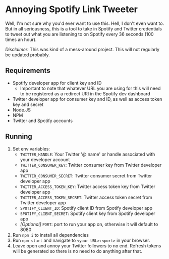 # Annoying Spotify Link Tweeter
Well, I'm not sure why you'd ever want to use this. Hell, I don't even want to. But in all seriousness, this is a tool to take in Spotify and Twitter credentials to tweet out what you are listening to on Spotify every 36 seconds (100 times an hour).

*Disclaimer:* This was kind of a mess-around project. This will not regularly be updated probably.

## Requirements
* Spotify developer app for client key and ID
    * Important to note that whatever URL you are using for this will need to be registered as a redirect URI in the Spotify dev dashboard
* Twitter developer app for consumer key and ID, as well as access token key and secret
* Node.JS
* NPM
* Twitter and Spotify accounts

## Running
1. Set env variables:
    - `TWITTER_HANDLE`: Your Twitter '@ name' or handle associated with your developer account
    - `TWITTER_CONSUMER_KEY`: Twitter consumer key from Twitter developer app
    - `TWITTER_CONSUMER_SECRET`: Twitter consumer secret from Twitter developer app
    - `TWITTER_ACCESS_TOKEN_KEY`: Twitter access token key from Twitter developer app
    - `TWITTER_ACCESS_TOKEN_SECRET`: Twitter access token secret from Twitter developer app
    - `SPOTIFY_CLIENT_ID`: Spotify client ID from Spotify developer app
    - `SPOTIFY_CLIENT_SECRET`: Spotify client key from Spotify developer app
    - _[Optional]_ `PORT`: port to run your app on, otherwise it will default to 8080
2. Run `npm i` to install all dependencies
3. Run `npm start` and navigate to `<your URL>:<port>` in your browser.
4. Leave open and annoy your Twitter followers to no end. Refresh tokens will be generated so there is no need to do anything after that.